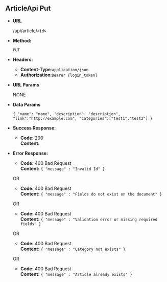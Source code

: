 **ArticleApi Put**
----
* **URL**

  /api/article/`<id>`

* **Method:**

  `PUT`
  
* **Headers:**

  * **Content-Type**:`application/json`
  * **Authorization**:`Bearer {login_token}`
  
* **URL Params**

   NONE

* **Data Params**

  `{ "name": "name", "description": "description", "link":"http://example.com", "categories":["test1","test2"] }`

* **Success Response:**
  
  * **Code:** 200 <br />
    **Content:** `
    `
 
* **Error Response:**

  * **Code:** 400 Bad Request  <br />
    **Content:** `{ "message" : "Invalid Id" }`
    
  OR
  
  * **Code:** 400 Bad Request  <br />
    **Content:** `{ "message" : "Fields do not exist on the document" }`
  
  OR
  
  * **Code:** 400 Bad Request  <br />
    **Content:** `{ "message" : "Validation error or missing required fields" }`
      
  OR
  
  * **Code:** 400 Bad Request  <br />
    **Content:** `{ "message" : "Category not exists" }`
   
  OR
  
  * **Code:** 400 Bad Request  <br />
    **Content:** `{ "message" : "Article already exists" }`
